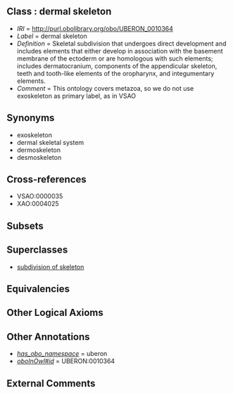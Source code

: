 
## Class : dermal skeleton

 * *IRI* = http://purl.obolibrary.org/obo/UBERON_0010364
 * *Label* = dermal skeleton
 * *Definition* = Skeletal subdivision that undergoes direct development and includes elements that either develop in association with the basement membrane of the ectoderm or are homologous with such elements; includes dermatocranium, components of the appendicular skeleton, teeth and tooth-like elements of the oropharynx, and integumentary elements.
 * *Comment* = This ontology covers metazoa, so we do not use exoskeleton as primary label, as in VSAO

## Synonyms

 * exoskeleton
 * dermal skeletal system
 * dermoskeleton
 * desmoskeleton

## Cross-references

 * VSAO:0000035
 * XAO:0004025

## Subsets


## Superclasses

 * [subdivision of skeleton](../../UBERON/12/UBERON_0010912.md)

## Equivalencies


## Other Logical Axioms


## Other Annotations

 * *[has_obo_namespace](../../ce/oboInOwl#hasOBONamespace.md)* = uberon
 * *[oboInOwl#id](../../id/oboInOwl#id.md)* = UBERON:0010364

## External Comments

